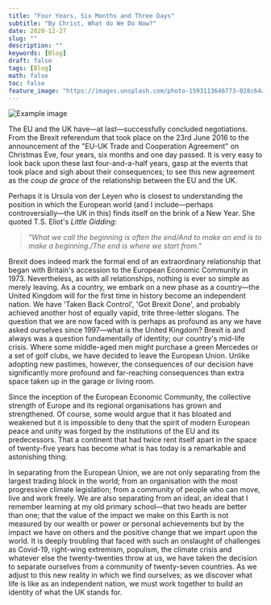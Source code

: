 ```yaml
---
title: "Four Years, Six Months and Three Days"
subtitle: "By Christ, What do We Do Now?"
date: 2020-12-27
slug: ""
description: ""
keywords: [Blog]
draft: false
tags: [Blog]
math: false
toc: false
feature_image: "https://images.unsplash.com/photo-1593113646773-028c64a8f1b8?ixid=MXwxMjA3fDB8MHxwaG90by1wYWdlfHx8fGVufDB8fHw%3D&ixlib=rb-1.2.1&auto=format&fit=crop&w=3150&q=80"
---
```


![Example image](/static/christian-lue-kWeQAvVeboA-unsplash.jpg)

The EU and the UK have—at last—successfully concluded negotiations. From the Brexit referendum that took place on the 23rd June 2016 to the announcement of the "EU-UK Trade and Cooperation Agreement" on Christmas Eve, four years, six months and one day passed. It is very easy to look back upon these last four-and-a-half years, gasp at the events that took place and sigh about their consequences; to see this new agreement as the *coup de grace* of the relationship between the EU and the UK.

Perhaps it is Ursula von der Leyen who is closest to understanding the position in which the European world (and I include—perhaps controversially—the UK in this) finds itself on the brink of a New Year. She quoted T.S. Eliot's *Little Gidding*:

> *"What we call the beginning is often the end/And to make an end is to make a beginning./The end is where we start from."*

Brexit does indeed mark the formal end of an extraordinary relationship that began with Britain's accession to the European Economic Community in 1973. Nevertheless, as with all relationships, nothing is ever so simple as merely leaving. As a country, we embark on a new phase as a country—the United Kingdom will for the first time in history become an independent nation. We have 'Taken Back Control', 'Got Brexit Done', and probably achieved another host of equally vapid, trite three-letter slogans. The question that we are now faced with is perhaps as profound as any we have asked ourselves since 1997—what is the United Kingdom? Brexit is and always was a question fundamentally of identity; our country's mid-life crisis. Where some middle-aged men might purchase a green Mercedes or a set of golf clubs, we have decided to leave the European Union. Unlike adopting new pastimes, however, the consequences of our decision have significantly more profound and far-reaching consequences than extra space taken up in the garage or living room.

Since the inception of the European Economic Community, the collective strength of Europe and its regional organisations has grown and strengthened. Of course, some would argue that it has bloated and weakened but it is impossible to deny that the spirit of modern European peace and unity was forged by the institutions of the EU and its predecessors. That a continent that had twice rent itself apart in the space of twenty-five years has become what is has today is a remarkable and astonishing thing.

In separating from the European Union, we are not only separating from the largest trading block in the world; from an organisation with the most progressive climate legislation; from a community of people who can move, live and work freely. We are also separating from an ideal, an ideal that I remember learning at my old primary school—that two heads are better than one; that the value of the impact we make on this Earth is not measured by our wealth or power or personal achievements but by the impact we have on others and the positive change that we impart upon the world. It is deeply troubling that faced with such an onslaught of challenges as Covid-19, right-wing extremism, populism, the climate crisis and whatever else the twenty-twenties throw at us, we have taken the decision to separate ourselves from a community of twenty-seven countries. As we adjust to this new reality in which we find ourselves; as we discover what life is like as an independent nation, we must work together to build an identity of what the UK stands for.
